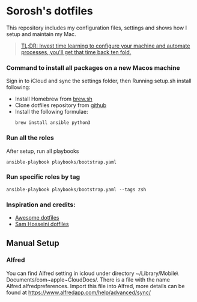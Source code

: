 # Sorosh's dotfiles

This repository includes my configuration files, settings and shows how I setup and maintain my Mac.

> [TL;DR: Invest time learning to configure your machine and automate processes, you'll get that time back ten fold.](https://code.tutsplus.com/tutorials/setting-up-a-mac-dev-machine-from-zero-to-hero-with-dotfiles--net-35449)

### Command to install all packages on a new Macos machine

Sign in to iCloud and sync the settings folder, then
Running setup.sh install following:

- Install Homebrew from [brew.sh](https://brew.sh)
- Clone dotfiles repository from [github](https://github.com/nejads/dotfiles)
- Install the following formulae:
  ```
  brew install ansible python3
  ```

### Run all the roles

After setup, run all playbooks

```
ansible-playbook playbooks/bootstrap.yaml
```

### Run specific roles by tag

```
ansible-playbook playbooks/bootstrap.yaml --tags zsh
```

### Inspiration and credits:

- [Awesome dotfiles](https://github.com/webpro/awesome-dotfiles)
- [Sam Hosseini dotfiles](https://github.com/sam-hosseini/dotfiles/)

## Manual Setup

### Alfred

You can find Alfred setting in icloud under directory ~/Library/Mobile\ Documents/com\~apple\~CloudDocs/. There is a file with the name Alfred.alfredpreferences.
Import this file into Alfred, more details can be found at https://www.alfredapp.com/help/advanced/sync/
